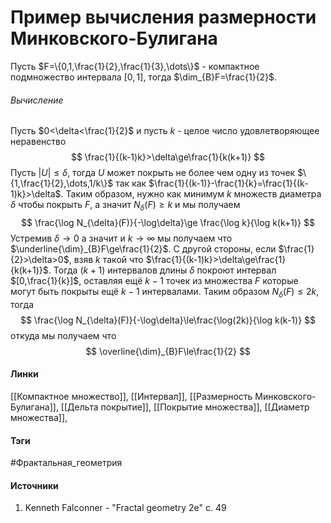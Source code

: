 # Пример вычисления размерности Минковского-Булигана
Пусть $F=\{0,1,\frac{1}{2},\frac{1}{3},\dots\}$ - компактное подмножество интервала $[0,1]$, тогда $\dim_{B}F=\frac{1}{2}$.
###### Вычисление
Пусть $0<\delta<\frac{1}{2}$ и пусть $k$ - целое число удовлетворяющее неравенство
$$
\frac{1}{(k-1)k}>\delta\ge\frac{1}{k(k+1)}
$$
Пусть $|U|\le\delta$, тогда $U$ может покрыть не более чем одну из точек $\{1,\frac{1}{2},\dots,1/k\}$ так как $\frac{1}{(k-1)}-\frac{1}{k}=\frac{1}{(k-1)k}>\delta$. Таким образом, нужно как минимум $k$ множеств диаметра $\delta$ чтобы покрыть $F$, а значит $N_{\delta}(F)\ge k$ и мы получаем
$$
\frac{\log N_{\delta}(F)}{-\log\delta}\ge
\frac{\log k}{\log k(k+1)}
$$
Устремив $\delta\to0$ а значит и $k\to\infty$ мы получаем что $\underline{\dim}_{B}F\ge\frac{1}{2}$. С другой стороны, если $\frac{1}{2}>\delta>0$, взяв $k$ такой что $\frac{1}{(k-1)k}>\delta\ge\frac{1}{k(k+1)}$. Тогда $(k+1)$ интервалов длины $\delta$ покроют интервал $[0,\frac{1}{k}]$, оставляя ещё $k-1$ точек из множества $F$ которые могут быть покрыты ещё $k-1$ интервалами. Таким образом $N_{\delta}(F)\le2k$, тогда
$$
\frac{\log N_{\delta}(F)}{-\log\delta}\le\frac{\log(2k)}{\log k(k-1)}
$$
откуда мы получаем что
$$
\overline{\dim}_{B}F\le\frac{1}{2}
$$
#### Линки
 [[Компактное множество]],
 [[Интервал]],
 [[Размерность Минковского-Булигана]],
 [[Дельта покрытие]],
 [[Покрытие множества]],
 [[Диаметр множества]],
#### Тэги
 #Фрактальная_геометрия 
#### Источники
1. Kenneth Falconner - "Fractal geometry 2e" c. 49